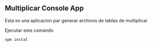 ## Multiplicar Console App

Esta es una aplicacion par generar archivos de tablas de multiplicar

Ejecutar este comando

````
npm instal
````